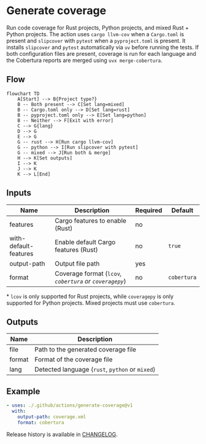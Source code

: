 # Generate coverage

Run code coverage for Rust projects, Python projects, and mixed Rust + Python projects. The action uses
`cargo llvm-cov` when a `Cargo.toml` is present and `slipcover` with
`pytest` when a `pyproject.toml` is present. It installs `slipcover` and
`pytest` automatically via `uv` before running the tests. If both
configuration files are present, coverage is run for each language and
the Cobertura reports are merged using `uvx merge-cobertura`.

## Flow

```mermaid
flowchart TD
    A[Start] --> B{Project type?}
    B -- Both present --> C[Set lang=mixed]
    B -- Cargo.toml only --> D[Set lang=rust]
    B -- pyproject.toml only --> E[Set lang=python]
    B -- Neither --> F[Exit with error]
    C --> G{lang}
    D --> G
    E --> G
    G -- rust --> H[Run cargo llvm-cov]
    G -- python --> I[Run slipcover with pytest]
    G -- mixed --> J[Run both & merge]
    H --> K[Set outputs]
    I --> K
    J --> K
    K --> L[End]
```

## Inputs

| Name | Description | Required | Default |
| --- | --- | --- | --- |
| features | Cargo features to enable (Rust) | no | |
| with-default-features | Enable default Cargo features (Rust) | no | `true` |
| output-path | Output file path | yes | |
| format | Coverage format (`lcov`*, `cobertura` or `coveragepy`*) | no | `cobertura` |

\* `lcov` is only supported for Rust projects, while `coveragepy` is only supported for Python projects. Mixed projects must use `cobertura`.

## Outputs

| Name | Description |
| --- | --- |
| file | Path to the generated coverage file |
| format | Format of the coverage file |
| lang | Detected language (`rust`, `python` or `mixed`) |

## Example

```yaml
- uses: ./.github/actions/generate-coverage@v1
  with:
    output-path: coverage.xml
    format: cobertura
```

Release history is available in [CHANGELOG](CHANGELOG.md).
